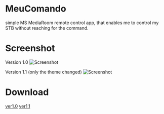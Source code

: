 MeuComando
==========

simple MS MediaRoom remote control app, that enables me to control my STB without reaching for the command.

Screenshot
==========

Version 1.0
![Screenshot](http://i.imgur.com/bP3jN.png)

Version 1.1 (only the theme changed)
![Screenshot](http://i.imgur.com/hJ4ms.png)

Download
========

[ver1.0](http://goo.gl/zqs7P)
[ver1.1](http://goo.gl/TAoEO)

